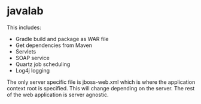 # javalab
This includes:
- Gradle build and package as WAR file
- Get dependencies from Maven
- Servlets
- SOAP service
- Quartz job scheduling
- Log4j logging

The only server specific file is jboss-web.xml which is where the application context root is specified. This will change depending on the server. The rest of the web application is server agnostic.
